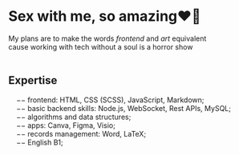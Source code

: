# Sex with me, so amazing❤️‍🔥

My plans are to make the words *frontend* and *art* equivalent  
cause working with tech without a soul is a horror show<br><br>

## Expertise
&nbsp;&nbsp;&nbsp; $--$ frontend: HTML, CSS (SCSS), JavaScript, Markdown;  
&nbsp;&nbsp;&nbsp; $--$ basic backend skills: Node.js, WebSocket, Rest APIs, MySQL;  
&nbsp;&nbsp;&nbsp; $--$ algorithms and data structures;  
&nbsp;&nbsp;&nbsp; $--$ apps: Canva, Figma, Visio;  
&nbsp;&nbsp;&nbsp; $--$ records management: Word, LaTeX;  
&nbsp;&nbsp;&nbsp; $--$ English B1;  
